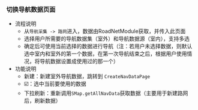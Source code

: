 ### 切换导航数据页面
 * 流程说明
    - 从` 导航采集 -> 路网 `进入，数据由RoadNetModule获取，并传入此页面
    - 选择用户所需要的导航数据集（室外）和导航数据源（室内），支持多选
    - 确定后可使用当前选择的数据进行导航（注：若用户未选择数据，则默认选中室内和室外的第一个数据，在第一次导航结束之后，根据用户使用情况，将导航数据设置成使用过的那一个）
 * 功能说明
    - 新建：新建室外导航数据，跳转到 `CreateNavDataPage`
    - ☑️：选中当前要使用的数据
    - 下拉刷新：重新调用`SMap.getAllNavData`获取数据（主要用于新建路网后，刷新数据）